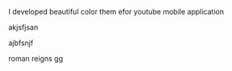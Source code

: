 I developed beautiful color them efor youtube mobile application

akjsfjsan

ajbfsnjf

roman reigns
gg
